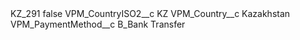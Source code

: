 <?xml version="1.0" encoding="UTF-8"?>
<CustomMetadata xmlns="http://soap.sforce.com/2006/04/metadata" xmlns:xsi="http://www.w3.org/2001/XMLSchema-instance" xmlns:xsd="http://www.w3.org/2001/XMLSchema">
    <label>KZ_291</label>
    <protected>false</protected>
    <values>
        <field>VPM_CountryISO2__c</field>
        <value xsi:type="xsd:string">KZ</value>
    </values>
    <values>
        <field>VPM_Country__c</field>
        <value xsi:type="xsd:string">Kazakhstan</value>
    </values>
    <values>
        <field>VPM_PaymentMethod__c</field>
        <value xsi:type="xsd:string">B_Bank Transfer</value>
    </values>
</CustomMetadata>
